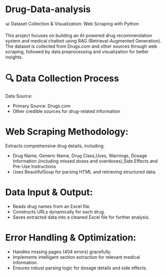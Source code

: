 # Drug-Data-analysis
📊 Dataset Collection & Visualization: Web Scraping with Python

This project focuses on building an AI-powered drug recommendation system and medical chatbot using RAG (Retrieval-Augmented Generation). The dataset is collected from Drugs.com and other sources through web scraping, followed by data preprocessing and visualization for better insights.

# 🔍 Data Collection Process
Data Source:
* Primary Source: Drugs.com
* Other credible sources for drug-related information

# Web Scraping Methodology:
Extracts comprehensive drug details, including:
* Drug Name, Generic Name, Drug Class,Uses, Warnings, Dosage Information (including missed doses and overdoses),Side Effects and Pre-Use Instructions
* Uses BeautifulSoup for parsing HTML and retrieving structured data.

# Data Input & Output:
* Reads drug names from an Excel file.
* Constructs URLs dynamically for each drug.
* Saves extracted data into a cleaned Excel file for further analysis.

# Error Handling & Optimization:
* Handles missing pages (404 errors) gracefully.
* Implements intelligent section extraction for relevant medical information.
* Ensures robust parsing logic for dosage details and side effects.
